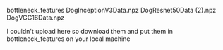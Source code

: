 bottleneck_features
DogInceptionV3Data.npz
DogResnet50Data (2).npz
DogVGG16Data.npz

I couldn't upload here so download them and put them in bottleneck_features on your local machine
